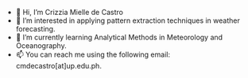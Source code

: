 - 👋 Hi, I’m Crizzia Mielle de Castro
- 👀 I’m interested in applying pattern extraction techniques in weather forecasting.
- 🌱 I’m currently learning Analytical Methods in Meteorology and Oceanography.
- 📫 You can reach me using the following email: cmdecastro[at]up.edu.ph.

<!---
cmdecastro/cmdecastro is a ✨ special ✨ repository because its `README.md` (this file) appears on your GitHub profile.
You can click the Preview link to take a look at your changes.
--->
